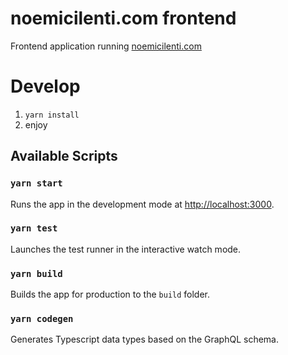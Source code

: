 # noemicilenti.com frontend

Frontend application running [noemicilenti.com](https://noemicilenti.com)

# Develop

1. `yarn install`
2. enjoy

## Available Scripts

### `yarn start`

Runs the app in the development mode at [http://localhost:3000](http://localhost:3000).

### `yarn test`

Launches the test runner in the interactive watch mode.

### `yarn build`

Builds the app for production to the `build` folder.

### `yarn codegen`

Generates Typescript data types based on the GraphQL schema.

